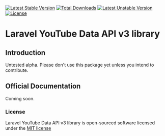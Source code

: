 [![Latest Stable Version](https://poser.pugx.org/leaphly/cart-bundle/version.svg)](https://packagist.org/packages/cupoftea/youtube) [![Total Downloads](https://poser.pugx.org/alaouy/youtube/downloads.svg)](https://packagist.org/packages/cupoftea/youtube) [![Latest Unstable Version](https://poser.pugx.org/alaouy/youtube/v/unstable.svg)](https://packagist.org/packages/cupoftea/youtube) [![License](https://poser.pugx.org/alaouy/youtube/license.svg)](https://packagist.org/packages/cupoftea/youtube)

# Laravel YouTube Data API v3 library

## Introduction

Untested alpha. Please don't use this package yet unless you intend to contribute.

## Official Documentation

Coming soon.

### License

Laravel YouTube Data API v3 library is open-sourced software licensed under the [MIT license](http://opensource.org/licenses/MIT)
